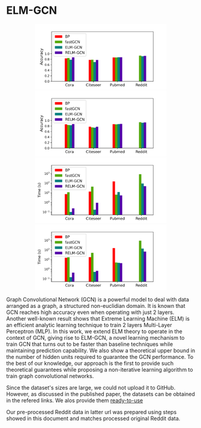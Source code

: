 # ELM-GCN

<p align="center">
<img src="Files/acc_Inductive.png" width=350>
<img src="Files/acc_Transductive.png" width=350>
<img src="Files/time_Inductive.png" width=350>
<img src="Files/time_Transductive.png" width=350>
</p>

Graph Convolutional Network (GCN) is a powerful model to deal with data arranged as a graph, a structured non-euclidian domain. It is known that GCN reaches high accuracy even when operating with just 2 layers. Another well-known result shows that Extreme Learning Machine (ELM) is an efficient analytic learning technique to train 2 layers Multi-Layer Perceptron (MLP). In this work, we extend ELM theory to operate in the context of GCN, giving rise to ELM-GCN, a novel learning mechanism to train GCN that turns out to be faster than baseline techniques while maintaining prediction capability. We also show a theoretical upper bound in the number of hidden units required to guarantee the GCN performance. To the best of our knowledge, our approach is the first to provide such theoretical guarantees while proposing a non-iterative learning algorithm to train graph convolutional networks.

Since the dataset's sizes are large, we could not upload it to GitHub. However, as discussed in the published paper, the datasets can be obtained in the refered links. We alos provide them
[ready-to-use](https://drive.google.com/drive/u/9/folders/1OiYjogJyrThXgkoleuzRVZ_C5ZtPNTg3)

Our pre-processed Reddit data in latter url was prepared using steps showed in this document and matches processed original Reddit data.
